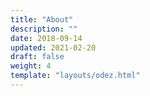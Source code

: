 ```yaml
---
title: "About"
description: ""
date: 2018-09-14
updated: 2021-02-20
draft: false
weight: 4
template: "layouts/odez.html"
---
```


<!-- see partials/company.html -->




